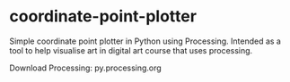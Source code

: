 # coordinate-point-plotter
Simple coordinate point plotter in Python using Processing.
Intended as a tool to help visualise art in digital art course that uses processing.

Download Processing: py.processing.org
